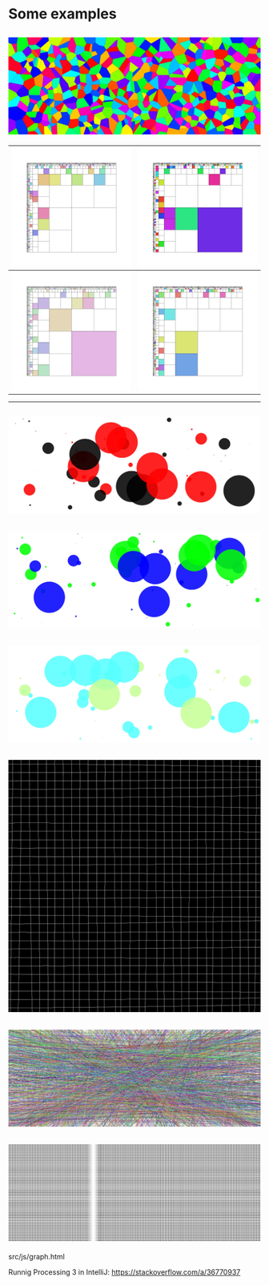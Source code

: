 # Some examples

![Voronoi](images/voronoi_1.jpg?raw=true "Voronoi")
---

![Squares](images/square_1.jpg?raw=true "Square1")  | ![Squares](images/square_2.jpg?raw=true "Square2")
:-------------------------:|:-------------------------:
![Squares](images/square_3.jpg?raw=true "Square3")  | ![Squares](images/square_4.jpg?raw=true "Square4")
---

![Circles](images/circles_1.jpg?raw=true "Circles")
---

![Circles](images/circles_2.jpg?raw=true "Circles")
---

![Circles](images/circles_3.jpg?raw=true "Circles")
---

![Hand drawing](images/hand_drawing2.jpg?raw=true "Hand drawing")
---

![Lines](images/lines_1.jpg?raw=true "Lines")
---

![Dots](images/dots_1.jpg?raw=true "Dots")
---



src/js/graph.html

Runnig Processing 3 in IntelliJ: https://stackoverflow.com/a/36770937
